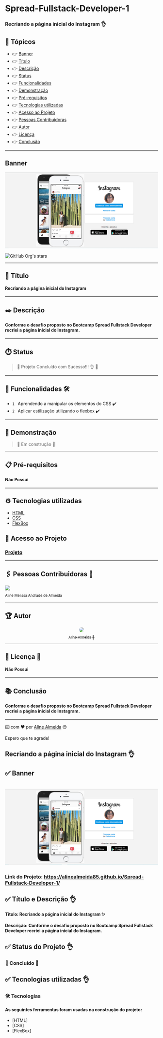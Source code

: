 # Spread-Fullstack-Developer-1
### Recriando a página inicial do Instagram 👌

## 🏁 Tópicos
 
  * 👉 [Banner](#banner)
  * 👉 [Título](#📌-título)
  * 👉 [Descrição](#✒️-descrição)
  * 👉 [Status](#⏱️-status)
  * 👉 [Funcionalidades](#🔨-funcionalidades-🛠️)
  * 👉 [Demonstração](#🚀-demonstração)
  * 👉 [Pré-requisitos](#📋-pré-requisitos)
  * 👉 [Tecnologias utilizadas](#⚙️-tecnologias-utilizadas)
  * 👉 [Acesso ao Projeto](#📁-acesso-ao-projeto)
  * 👉 [Pessoas Contribuidoras](#🖇️-pessoas-contribuidoras-🤝)
  * 👉 [Autor](#🏆-autor)
  * 👉 [Licença](#🙏-licença-🔖) 
  * 👉 [Conclusão](#📚-conclusão)
 
______________________________________________________________

##  Banner
  <p align="center">
    <img alt="foto do projeto" title="foto do projeto" src="banner.png"/>
  </p>

![GitHub Org's stars](https://img.shields.io/github/stars/camilafernanda?style=social)

______________________________________________________________

## 📌 Título

#### Recriando a página inicial do Instagram

______________________________________________________________
## ✒️ Descrição

#### Conforme o desafio proposto no Bootcamp Spread Fullstack Developer recriei a página inicial do Instagram.

______________________________________________________________
## ⏱️ Status

>  🚀 Projeto Concluído com Sucesso!!! 👌 🚧

______________________________________________________________
## 🔨 Funcionalidades 🛠️

- `1 ` Aprendendo a manipular os elementos do CSS ✔️
- `2 ` Aplicar estilização utilizando o flexbox ✔️

______________________________________________________________
## 🚀 Demonstração 

> 🚧 Em construção 🚧

______________________________________________________________
## 📋 Pré-requisitos 

#### Não Possui
______________________________________________________________
## ⚙️ Tecnologias utilizadas

- [HTML](link)
- [CSS](link)
- [FlexBox](link)


## 📁 Acesso ao Projeto 

### [Projeto](https://alinealmeida85.github.io/Spread-Fullstack-Developer-1/)

______________________________________________________________
## 🖇️ Pessoas Contribuidoras 🤝
[<img src="https://avatars.githubusercontent.com/u/99259131?v=4" width=115><br><sub>Aline Melissa Andrade de Almeida</sub>](https://github.com/AlineAlmeida85) 

______________________________________________________________
## 🏆 Autor 
<div align="center">

  [<img src="https://avatars.githubusercontent.com/u/99259131?v=4" width=115 style=border-radius:50%><br><sub>Aline Almeida 💝</sub>](https://github.com/AlineAlmeida85) 

</div>

______________________________________________________________
## 🙏 Licença 🔖

#### Não Possui
______________________________________________________________
## 📚 Conclusão 

#### Conforme o desafio proposto no Bootcamp Spread Fullstack Developer recriei a página inicial do Instagram.
______________________________________________________________

⌨️ com ❤️ por [Aline Almeida](https://github.com/AlineAlmeida85) 😊

Espero que te agrade! 

## Recriando a página inicial do Instagram 👌

## ✅ Banner

<h1 align="center">
  <img alt="NextLevelWeek" title="#NextLevelWeek" src="./img/banner.png" />
</h1>

### Link do Projeto: https://alinealmeida85.github.io/Spread-Fullstack-Developer-1/


## ✅ Título e Descrição 👌

#### Título: Recriando a página inicial do Instagram ✨

#### Descrição: Conforme o desafio proposto no Bootcamp Spread Fullstack Developer recriei a página inicial do Instagram.


## ✅ Status do Projeto 👌

### 🚧 Concluído 🚧


## ✅ Tecnologias utilizadas 👌

### 🛠 Tecnologias

#### As seguintes ferramentas foram usadas na construção do projeto:

- [HTML]
- [CSS]
- [FlexBox]
